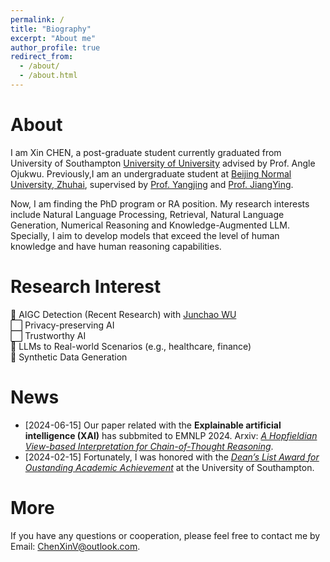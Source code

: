 ```yaml
---
permalink: /
title: "Biography"
excerpt: "About me"
author_profile: true
redirect_from: 
  - /about/
  - /about.html
---
```


About
======
I am Xin CHEN, a post-graduate student currently graduated from University of Southampton [University of University](https://www.southampton.ac.uk/) advised by Prof. Angle Ojukwu. Previously,I am an undergraduate student at [Beijing Normal University, Zhuhai](https://english.bnuz.edu.cn/), supervised by [Prof. Yangjing](https://rsgyy.bnu.edu.cn/yjjg/yykxyjzx/rcdw2/97903.html) and [Prof. JiangYing](https://rsgyy.bnu.edu.cn/yjjg/glcxyjzx/glcxyjzxrcdw/97671.html). 

Now, I am finding the PhD program or RA position. My research interests include Natural Language Processing, Retrieval, Natural Language Generation, Numerical Reasoning and Knowledge-Augmented LLM. Specially, I aim to develop models that exceed the level of human knowledge and have human reasoning capabilities.

Research Interest
======
🔳 AIGC Detection (Recent Research) with [Junchao WU](https://github.com/junchaoIU)  
⬜️ Privacy-preserving AI  
⬜️ Trustworthy AI  
🔳 LLMs to Real-world Scenarios (e.g., healthcare, finance)  
🔳 Synthetic Data Generation  

News
======
- [2024-06-15] Our paper related with the **Explainable artificial intelligence (XAI)** has subbmited to EMNLP 2024. Arxiv: *[A Hopfieldian View-based Interpretation for Chain-of-Thought Reasoning](https://arxiv.org/abs/2406.12255)*. 
- [2024-02-15] Fortunately, I was honored with the *[Dean’s List Award for Oustanding Academic Achievement](https://chen-x666.github.io/portfolio/)* at the University of Southampton. 

More
======
If you have any questions or cooperation, please feel free to contact me by Email: ChenXinV@outlook.com.
